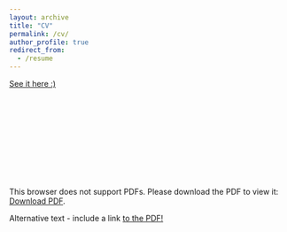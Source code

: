 ```yaml
---
layout: archive
title: "CV"
permalink: /cv/
author_profile: true
redirect_from:
  - /resume
---
```


[See it here :)](http://byungjunkim.github.io/files/김병준_CV.pdf)

<object data="http://byungjunkim.github.io/files/김병준_CV.pdf" type="application/pdf" width="700px" height="700px">
    <embed src="http://byungjunkim.github.io/files/김병준_CV.pdf">
        <p>This browser does not support PDFs. Please download the PDF to view it: <a href="http://byungjunkim.github.io/files/김병준_CV.pdf">Download PDF</a>.</p>
    </embed>
</object>

<object data="http://byungjunkim.github.io/files/김병준_CV.pdf" type="application/pdf" width="100%" height="600px">
  <p>Alternative text - include a link <a href="http://byungjunkim.github.io/files/김병준_CV.pdf">to the PDF!</a></p>
</object>
